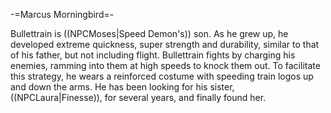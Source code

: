 -=Marcus Morningbird=-

Bullettrain is ((NPCMoses|Speed Demon's)) son. As he grew up, he developed extreme quickness, super strength and durability, similar to that of his father, but not including flight. Bullettrain fights by charging his enemies, ramming into them at high speeds to knock them out. To facilitate this strategy, he wears a reinforced costume with speeding train logos up and down the arms. He has been looking for his sister, ((NPCLaura|Finesse)), for several years, and finally found her.
